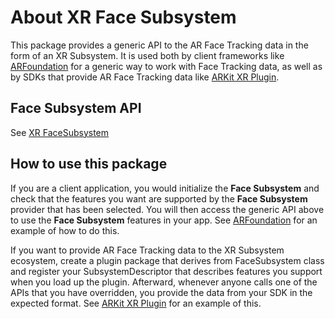 # About XR Face Subsystem 

This package provides a generic API to the AR Face Tracking data in the form of an XR Subsystem.  It is used both by client frameworks like [ARFoundation](https://docs.unity3d.com/Packages/com.unity.xr.arfoundation@1.0/) for a generic way to work with Face Tracking data, as well as by SDKs that provide AR Face Tracking data like [ARKit XR Plugin](https://docs.unity3d.com/Packages/com.unity.xr.arkit@1.0/).



## Face Subsystem API

See [XR FaceSubsystem](https://docs.unity3d.com/Packages/com.unity.xr.facesubsystem@1.0/)

## How to use this package

If you are a client application, you would initialize the **Face Subsystem** and check that the features you want are supported by the **Face Subsystem** provider that has been selected.  You will then access the generic API above to use the **Face Subsystem** features in your app.  See [ARFoundation](https://docs.unity3d.com/Packages/com.unity.xr.arfoundation@1.0/) for an example of how to do this.

If you want to provide AR Face Tracking data to the XR Subsystem ecosystem, create a plugin package that derives from FaceSubsystem class and register your SubsystemDescriptor that describes features you support when you load up the plugin.  Afterward, whenever anyone calls one of the APIs that you have overridden, you provide the data from your SDK in the expected format.  See [ARKit XR Plugin](https://docs.unity3d.com/Packages/com.unity.xr.arkit@1.0/) for an example of this.